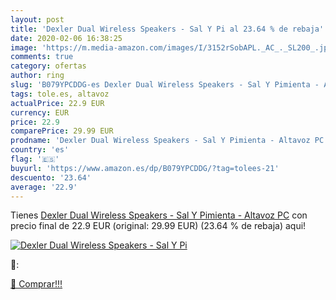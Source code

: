 ```yaml
---
layout: post
title: 'Dexler Dual Wireless Speakers - Sal Y Pi al 23.64 % de rebaja'
date: 2020-02-06 16:38:25
image: 'https://m.media-amazon.com/images/I/3152rSobAPL._AC_._SL200_.jpg'
comments: true
category: ofertas
author: ring
slug: 'B079YPCDDG-es Dexler Dual Wireless Speakers - Sal Y Pimienta - Altavoz PC'
tags: tole.es, altavoz
actualPrice: 22.9 EUR
currency: EUR
price: 22.9
comparePrice: 29.99 EUR
prodname: 'Dexler Dual Wireless Speakers - Sal Y Pimienta - Altavoz PC'
country: 'es'
flag: '🇪🇸'
buyurl: 'https://www.amazon.es/dp/B079YPCDDG/?tag=tolees-21'
descuento: '23.64'
average: '22.9'
---
```


Tienes [Dexler Dual Wireless Speakers - Sal Y Pimienta - Altavoz PC](https://www.amazon.es/dp/B079YPCDDG/?tag=tolees-21) con precio final de  22.9 EUR (original: 29.99 EUR) (23.64 %  de rebaja) aqui!

[![Dexler Dual Wireless Speakers - Sal Y Pi](https://m.media-amazon.com/images/I/3152rSobAPL._AC_._SL200_.jpg)](https://www.amazon.es/dp/B079YPCDDG/?tag=tolees-21)

🔎:


[🛒 Comprar!!!](https://www.amazon.es/dp/B079YPCDDG/?tag=tolees-21)

